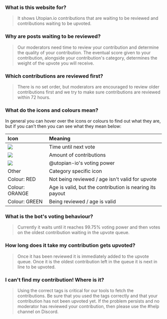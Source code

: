 ### What is this website for?
>It shows Utopian.io contributions that are waiting to be reviewed and contributions waiting to be upvoted.

### Why are posts waiting to be reviewed?
>Our moderators need time to review your contribution and determine the quality of your contribution. The eventual score given to your contribution, alongside your contribution's category, determines the weight of the upvote you will receive.

### Which contributions are reviewed first?
>There is no set order, but moderators are encouraged to review older contributions first and we try to make sure contributions are reviewed within 72 hours.

### What do the icons and colours mean?
In general you can hover over the icons or colours to find out what they are, but if you can't then you can see what they mean below:

|Icon|Meaning|
|:-|:-|
|![](https://i.imgur.com/w1aaxvC.png)|Time until next vote|
|![](https://i.imgur.com/W4wb3dM.png)|Amount of contributions|
|![](https://i.imgur.com/cNVURSa.png)|@utopian-io's voting power|
|Other|Category specific icon|
|Colour: RED|Not being reviewed / age isn't valid for upvote|
|Colour: ORANGE| Age is valid, but the contribution is nearing its payout|
|Colour: GREEN|Being reviewed / age is valid|


### What is the bot's voting behaviour?
>Currently it waits until it reaches 99.75% voting power and then votes on the oldest contribution waiting in the upvote queue.

### How long does it take my contribution gets upvoted?
>Once it has been reviewed it is immediately added to the upvote queue. Once it is the oldest contribution left in the queue it is next in line to be upvoted.

### I can't find my contribution! Where is it?

>Using the correct tags is critical for our tools to fetch the contributions. Be sure that you used the tags correctly and that your contribution has not been upvoted yet. If the problem persists and no moderator has reviewed your contribution, then please use the #help channel on Discord.
